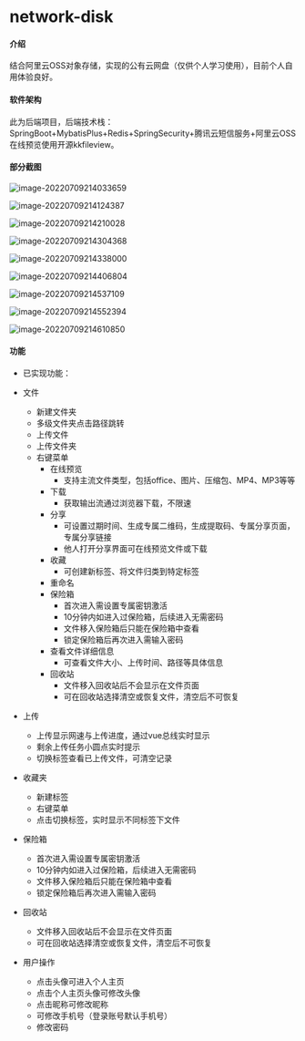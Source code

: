 # network-disk

#### 介绍
结合阿里云OSS对象存储，实现的公有云网盘（仅供个人学习使用），目前个人自用体验良好。

#### 软件架构
此为后端项目，后端技术栈：SpringBoot+MybatisPlus+Redis+SpringSecurity+腾讯云短信服务+阿里云OSS
在线预览使用开源kkfileview。

#### 部分截图

![image-20220709214033659](http://cdn.retainblog.top/blog/image-20220709214033659.png)

![image-20220709214124387](http://cdn.retainblog.top/blog/image-20220709214124387.png)

![image-20220709214210028](http://cdn.retainblog.top/blog/image-20220709214210028.png)

![image-20220709214304368](http://cdn.retainblog.top/blog/image-20220709214304368.png)

![image-20220709214338000](http://cdn.retainblog.top/blog/image-20220709214338000.png)

![image-20220709214406804](http://cdn.retainblog.top/blog/image-20220709214406804.png)

![image-20220709214537109](http://cdn.retainblog.top/blog/image-20220709214537109.png)

![image-20220709214552394](http://cdn.retainblog.top/blog/image-20220709214552394.png)

![image-20220709214610850](http://cdn.retainblog.top/blog/image-20220709214610850.png)

#### 功能
- 已实现功能：
- 文件
    - 新建文件夹
    - 多级文件夹点击路径跳转
    - 上传文件
    - 上传文件夹
    - 右键菜单
        - 在线预览
            - 支持主流文件类型，包括office、图片、压缩包、MP4、MP3等等
        - 下载
            - 获取输出流通过浏览器下载，不限速
        - 分享
            - 可设置过期时间、生成专属二维码，生成提取码、专属分享页面，专属分享链接
            - 他人打开分享界面可在线预览文件或下载
        - 收藏
            - 可创建新标签、将文件归类到特定标签
        - 重命名
        - 保险箱
            - 首次进入需设置专属密钥激活
            - 10分钟内如进入过保险箱，后续进入无需密码
            - 文件移入保险箱后只能在保险箱中查看
            - 锁定保险箱后再次进入需输入密码
        - 查看文件详细信息
            - 可查看文件大小、上传时间、路径等具体信息
        - 回收站
            - 文件移入回收站后不会显示在文件页面
            - 可在回收站选择清空或恢复文件，清空后不可恢复

- 上传
    - 上传显示网速与上传进度，通过vue总线实时显示
    - 剩余上传任务小圆点实时提示
    - 切换标签查看已上传文件，可清空记录
- 收藏夹
    - 新建标签
    - 右键菜单
    - 点击切换标签，实时显示不同标签下文件
- 保险箱
    - 首次进入需设置专属密钥激活
    - 10分钟内如进入过保险箱，后续进入无需密码
    - 文件移入保险箱后只能在保险箱中查看
    - 锁定保险箱后再次进入需输入密码
- 回收站
    - 文件移入回收站后不会显示在文件页面
    - 可在回收站选择清空或恢复文件，清空后不可恢复
- 用户操作
    - 点击头像可进入个人主页
    - 点击个人主页头像可修改头像
    - 点击昵称可修改昵称
    - 可修改手机号（登录账号默认手机号）
    - 修改密码
